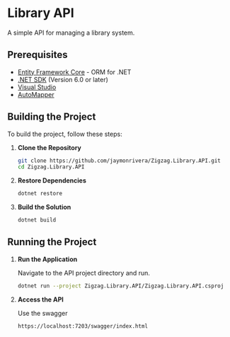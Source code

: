 # Library API
A simple API for managing a library system.

## Prerequisites
- [Entity Framework Core](https://docs.microsoft.com/en-us/ef/core/) - ORM for .NET
- [.NET SDK](https://dotnet.microsoft.com/download) (Version 6.0 or later)
- [Visual Studio](https://visualstudio.microsoft.com/downloads/)
- [AutoMapper](https://www.nuget.org/packages/automapper/)
## Building the Project

To build the project, follow these steps:

1. **Clone the Repository**
    ```bash
   git clone https://github.com/jaymonrivera/Zigzag.Library.API.git
   cd Zigzag.Library.API

2. **Restore Dependencies**
   ```bash
   dotnet restore

3. **Build the Solution**
   ```bash
   dotnet build

## Running the Project
1. **Run the Application**

   Navigate to the API project directory and run.
   
   ```bash
   dotnet run --project Zigzag.Library.API/Zigzag.Library.API.csproj

2. **Access the API**

   Use the swagger
   ```
   https://localhost:7203/swagger/index.html
